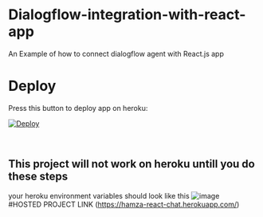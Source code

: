 # Dialogflow-integration-with-react-app
An Example of how to connect dialogflow agent with React.js app



# Deploy
Press this button to deploy app on heroku:

[![Deploy](https://www.herokucdn.com/deploy/button.svg)](https://heroku.com/deploy)

<br>

## This project will not work on heroku untill you do these steps

your heroku environment variables should look like this
![image](https://user-images.githubusercontent.com/14273842/155878392-796a03ab-8c0c-4047-8302-ad532a528a4b.png)
<br>
#HOSTED PROJECT LINK
(https://hamza-react-chat.herokuapp.com/)





